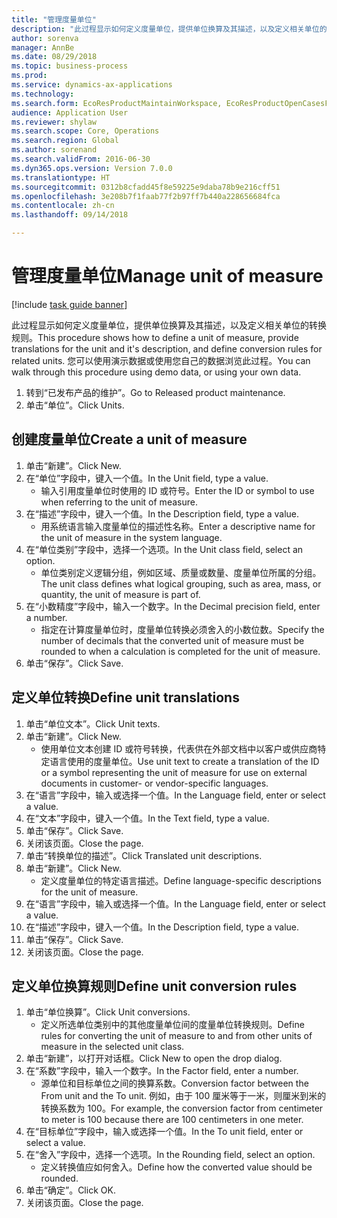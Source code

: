 ```yaml
--- 
title: "管理度量单位"
description: "此过程显示如何定义度量单位，提供单位换算及其描述，以及定义相关单位的转换规则。"
author: sorenva
manager: AnnBe
ms.date: 08/29/2018
ms.topic: business-process
ms.prod: 
ms.service: dynamics-ax-applications
ms.technology: 
ms.search.form: EcoResProductMaintainWorkspace, EcoResProductOpenCasesFormPart, UnitOfMeasure, UnitOfMeasureReportingTranslation, UnitOfMeasureTranslation, UnitOfMeasureConversion, UnitOfMeasureConversionEditOrCreate, UnitOfMeasureLookup
audience: Application User
ms.reviewer: shylaw
ms.search.scope: Core, Operations
ms.search.region: Global
ms.author: sorenand
ms.search.validFrom: 2016-06-30
ms.dyn365.ops.version: Version 7.0.0
ms.translationtype: HT
ms.sourcegitcommit: 0312b8cfadd45f8e59225e9daba78b9e216cff51
ms.openlocfilehash: 3e208b7f1faab77f2b97ff7b440a228656684fca
ms.contentlocale: zh-cn
ms.lasthandoff: 09/14/2018

---
```

# <a name="manage-unit-of-measure"></a><span data-ttu-id="3667d-103">管理度量单位</span><span class="sxs-lookup"><span data-stu-id="3667d-103">Manage unit of measure</span></span>

[!include [task guide banner](../../includes/task-guide-banner.md)]

<span data-ttu-id="3667d-104">此过程显示如何定义度量单位，提供单位换算及其描述，以及定义相关单位的转换规则。</span><span class="sxs-lookup"><span data-stu-id="3667d-104">This procedure shows how to define a unit of measure, provide translations for the unit and it's description, and define conversion rules for related units.</span></span> <span data-ttu-id="3667d-105">您可以使用演示数据或使用您自己的数据浏览此过程。</span><span class="sxs-lookup"><span data-stu-id="3667d-105">You can walk through this procedure using demo data, or using your own data.</span></span>

1. <span data-ttu-id="3667d-106">转到“已发布产品的维护”。</span><span class="sxs-lookup"><span data-stu-id="3667d-106">Go to Released product maintenance.</span></span>
2. <span data-ttu-id="3667d-107">单击“单位”。</span><span class="sxs-lookup"><span data-stu-id="3667d-107">Click Units.</span></span>

## <a name="create-a-unit-of-measure"></a><span data-ttu-id="3667d-108">创建度量单位</span><span class="sxs-lookup"><span data-stu-id="3667d-108">Create a unit of measure</span></span>
1. <span data-ttu-id="3667d-109">单击“新建”。</span><span class="sxs-lookup"><span data-stu-id="3667d-109">Click New.</span></span>
2. <span data-ttu-id="3667d-110">在“单位”字段中，键入一个值。</span><span class="sxs-lookup"><span data-stu-id="3667d-110">In the Unit field, type a value.</span></span>
    * <span data-ttu-id="3667d-111">输入引用度量单位时使用的 ID 或符号。</span><span class="sxs-lookup"><span data-stu-id="3667d-111">Enter the ID or symbol to use when referring to the unit of measure.</span></span>  
3. <span data-ttu-id="3667d-112">在“描述”字段中，键入一个值。</span><span class="sxs-lookup"><span data-stu-id="3667d-112">In the Description field, type a value.</span></span>
    * <span data-ttu-id="3667d-113">用系统语言输入度量单位的描述性名称。</span><span class="sxs-lookup"><span data-stu-id="3667d-113">Enter a descriptive name for the unit of measure in the system language.</span></span>  
4. <span data-ttu-id="3667d-114">在“单位类别”字段中，选择一个选项。</span><span class="sxs-lookup"><span data-stu-id="3667d-114">In the Unit class field, select an option.</span></span>
    * <span data-ttu-id="3667d-115">单位类别定义逻辑分组，例如区域、质量或数量、度量单位所属的分组。</span><span class="sxs-lookup"><span data-stu-id="3667d-115">The unit class defines what logical grouping, such as area, mass, or quantity, the unit of measure is part of.</span></span>  
5. <span data-ttu-id="3667d-116">在“小数精度”字段中，输入一个数字。</span><span class="sxs-lookup"><span data-stu-id="3667d-116">In the Decimal precision field, enter a number.</span></span>
    * <span data-ttu-id="3667d-117">指定在计算度量单位时，度量单位转换必须舍入的小数位数。</span><span class="sxs-lookup"><span data-stu-id="3667d-117">Specify the number of decimals that the converted unit of measure must be rounded to when a calculation is completed for the unit of measure.</span></span>  
6. <span data-ttu-id="3667d-118">单击“保存”。</span><span class="sxs-lookup"><span data-stu-id="3667d-118">Click Save.</span></span>

## <a name="define-unit-translations"></a><span data-ttu-id="3667d-119">定义单位转换</span><span class="sxs-lookup"><span data-stu-id="3667d-119">Define unit translations</span></span>
1. <span data-ttu-id="3667d-120">单击“单位文本”。</span><span class="sxs-lookup"><span data-stu-id="3667d-120">Click Unit texts.</span></span>
2. <span data-ttu-id="3667d-121">单击“新建”。</span><span class="sxs-lookup"><span data-stu-id="3667d-121">Click New.</span></span>
    * <span data-ttu-id="3667d-122">使用单位文本创建 ID 或符号转换，代表供在外部文档中以客户或供应商特定语言使用的度量单位。</span><span class="sxs-lookup"><span data-stu-id="3667d-122">Use unit text to create a translation of the ID or a symbol representing the unit of measure for use on external documents in customer- or vendor-specific languages.</span></span>  
3. <span data-ttu-id="3667d-123">在“语言”字段中，输入或选择一个值。</span><span class="sxs-lookup"><span data-stu-id="3667d-123">In the Language field, enter or select a value.</span></span>
4. <span data-ttu-id="3667d-124">在“文本”字段中，键入一个值。</span><span class="sxs-lookup"><span data-stu-id="3667d-124">In the Text field, type a value.</span></span>
5. <span data-ttu-id="3667d-125">单击“保存”。</span><span class="sxs-lookup"><span data-stu-id="3667d-125">Click Save.</span></span>
6. <span data-ttu-id="3667d-126">关闭该页面。</span><span class="sxs-lookup"><span data-stu-id="3667d-126">Close the page.</span></span>
7. <span data-ttu-id="3667d-127">单击“转换单位的描述”。</span><span class="sxs-lookup"><span data-stu-id="3667d-127">Click Translated unit descriptions.</span></span>
8. <span data-ttu-id="3667d-128">单击“新建”。</span><span class="sxs-lookup"><span data-stu-id="3667d-128">Click New.</span></span>
    * <span data-ttu-id="3667d-129">定义度量单位的特定语言描述。</span><span class="sxs-lookup"><span data-stu-id="3667d-129">Define language-specific descriptions for the unit of measure.</span></span>  
9. <span data-ttu-id="3667d-130">在“语言”字段中，输入或选择一个值。</span><span class="sxs-lookup"><span data-stu-id="3667d-130">In the Language field, enter or select a value.</span></span>
10. <span data-ttu-id="3667d-131">在“描述”字段中，键入一个值。</span><span class="sxs-lookup"><span data-stu-id="3667d-131">In the Description field, type a value.</span></span>
11. <span data-ttu-id="3667d-132">单击“保存”。</span><span class="sxs-lookup"><span data-stu-id="3667d-132">Click Save.</span></span>
12. <span data-ttu-id="3667d-133">关闭该页面。</span><span class="sxs-lookup"><span data-stu-id="3667d-133">Close the page.</span></span>

## <a name="define-unit-conversion-rules"></a><span data-ttu-id="3667d-134">定义单位换算规则</span><span class="sxs-lookup"><span data-stu-id="3667d-134">Define unit conversion rules</span></span>
1. <span data-ttu-id="3667d-135">单击“单位换算”。</span><span class="sxs-lookup"><span data-stu-id="3667d-135">Click Unit conversions.</span></span>
    * <span data-ttu-id="3667d-136">定义所选单位类别中的其他度量单位间的度量单位转换规则。</span><span class="sxs-lookup"><span data-stu-id="3667d-136">Define rules for converting the unit of measure to and from other units of measure in the selected unit class.</span></span>  
2. <span data-ttu-id="3667d-137">单击“新建”，以打开对话框。</span><span class="sxs-lookup"><span data-stu-id="3667d-137">Click New to open the drop dialog.</span></span>
3. <span data-ttu-id="3667d-138">在“系数”字段中，输入一个数字。</span><span class="sxs-lookup"><span data-stu-id="3667d-138">In the Factor field, enter a number.</span></span>
    * <span data-ttu-id="3667d-139">源单位和目标单位之间的换算系数。</span><span class="sxs-lookup"><span data-stu-id="3667d-139">Conversion factor between the From unit and the To unit.</span></span> <span data-ttu-id="3667d-140">例如，由于 100 厘米等于一米，则厘米到米的转换系数为 100。</span><span class="sxs-lookup"><span data-stu-id="3667d-140">For example, the conversion factor from centimeter to meter is 100 because there are 100 centimeters in one meter.</span></span>  
4. <span data-ttu-id="3667d-141">在“目标单位”字段中，输入或选择一个值。</span><span class="sxs-lookup"><span data-stu-id="3667d-141">In the To unit field, enter or select a value.</span></span>
5. <span data-ttu-id="3667d-142">在“舍入”字段中，选择一个选项。</span><span class="sxs-lookup"><span data-stu-id="3667d-142">In the Rounding field, select an option.</span></span>
    * <span data-ttu-id="3667d-143">定义转换值应如何舍入。</span><span class="sxs-lookup"><span data-stu-id="3667d-143">Define how the converted value should be rounded.</span></span>  
6. <span data-ttu-id="3667d-144">单击“确定”。</span><span class="sxs-lookup"><span data-stu-id="3667d-144">Click OK.</span></span>
7. <span data-ttu-id="3667d-145">关闭该页面。</span><span class="sxs-lookup"><span data-stu-id="3667d-145">Close the page.</span></span>


